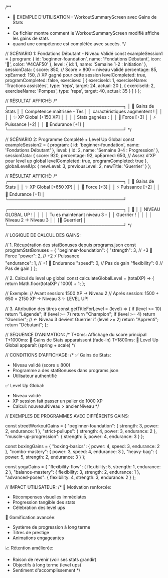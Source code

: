 /**
 * 🧪 EXEMPLE D'UTILISATION - WorkoutSummaryScreen avec Gains de Stats
 * 
 * Ce fichier montre comment le WorkoutSummaryScreen modifié affiche les gains de stats
 * quand une compétence est complétée avec succès.
 */

// SCÉNARIO 1: Fondations Débutant - Niveau Validé
const exampleSession1 = {
  program: {
    id: 'beginner-foundation',
    name: 'Fondations Débutant',
    icon: '🌱',
    color: '#4CAF50'
  },
  level: {
    id: 1,
    name: 'Semaine 1-2 : Initiation'
  },
  sessionData: {
    score: 850,           // Score > 800 = niveau validé
    percentage: 85,
    xpEarned: 150,       // XP gagné pour cette session
    levelCompleted: true,
    programCompleted: false,
    exercises: [
      {
        exerciseId: 1,
        exerciseName: 'Tractions assistées',
        type: 'reps',
        target: 24,
        actual: 20
      },
      {
        exerciseId: 2,
        exerciseName: 'Pompes',
        type: 'reps', 
        target: 40,
        actual: 35
      }
    ]
  }
};

// RÉSULTAT AFFICHÉ:
/* 
┌─────────────────────────────────────┐
│ 🎁 Gains de Stats                   │
│ Compétence maîtrisée - Tes          │
│ caractéristiques augmentent !       │
│                                     │
│ ✨ XP Global              [+150 XP] │
│                                     │
│ Stats gagnées :                     │
│ 💪 Force                     [+3]   │
│ ⚡ Puissance                 [+2]   │
│ 🔋 Endurance                 [+1]   │
└─────────────────────────────────────┘
*/

// SCÉNARIO 2: Programme Complété + Level Up Global
const exampleSession2 = {
  program: {
    id: 'beginner-foundation', 
    name: 'Fondations Débutant'
  },
  level: {
    id: 2,
    name: 'Semaine 3-4 : Progression'
  },
  sessionData: {
    score: 920,
    percentage: 92,
    xpEarned: 650,       // Assez d'XP pour level up global
    levelCompleted: true,
    programCompleted: true
  },
  globalLevelUp: {
    newLevel: 3,
    previousLevel: 2,
    newTitle: 'Guerrier'
  }
};

// RÉSULTAT AFFICHÉ:
/*
┌─────────────────────────────────────┐
│ 🎁 Gains de Stats                   │
│ ✨ XP Global              [+650 XP] │
│ 💪 Force                     [+3]   │
│ ⚡ Puissance                 [+2]   │ 
│ 🔋 Endurance                 [+1]   │
└─────────────────────────────────────┘

┌─────────────────────────────────────┐
│            🎉                       │
│      NIVEAU GLOBAL UP !             │
│                                     │
│ Tu es maintenant niveau 3 -         │
│ Guerrier !                          │
│                                     │
│ Niveau 2 → Niveau 3                 │
│        [👑 Guerrier]                │
└─────────────────────────────────────┘
*/

// LOGIQUE DE CALCUL DES GAINS:

// 1. Récupération des statBonuses depuis programs.json
const programStatBonuses = {
  "beginner-foundation": {
    "strength": 3,     // +3 💪 Force
    "power": 2,        // +2 ⚡ Puissance  
    "endurance": 1,    // +1 🔋 Endurance
    "speed": 0,        // Pas de gain
    "flexibility": 0   // Pas de gain
  }
};

// 2. Calcul du level up global
const calculateGlobalLevel = (totalXP) => {
  return Math.floor(totalXP / 1000) + 1;
};

// Exemple: 
// Avant session: 1500 XP → Niveau 2
// Après session: 1500 + 650 = 2150 XP → Niveau 3 ✨ LEVEL UP!

// 3. Attribution des titres
const getTitleForLevel = (level) => {
  if (level >= 10) return "Légende";
  if (level >= 7) return "Champion";
  if (level >= 4) return "Guerrier";    // ← Niveau 3 devient Guerrier
  if (level >= 2) return "Apprenti";
  return "Débutant";
};

// SÉQUENCE D'ANIMATION:
/*
T+0ms:    Affichage du score principal
T+1000ms: 🎁 Gains de Stats apparaissent (fade-in)
T+1800ms: 🎉 Level Up Global apparaît (spring + scale)
*/

// CONDITIONS D'AFFICHAGE:
/*
✅ Gains de Stats:
   - Niveau validé (score ≥ 800)
   - Programme a des statBonuses dans programs.json
   - Utilisateur authentifié

✅ Level Up Global:
   - Niveau validé 
   - XP session fait passer un palier de 1000 XP
   - Calcul: nouveauNiveau > ancienNiveau
*/

// EXEMPLES DE PROGRAMMES AVEC DIFFÉRENTS GAINS:

const streetWorkoutGains = {
  "beginner-foundation": { strength: 3, power: 2, endurance: 1 },
  "strict-pullups": { strength: 4, power: 3, endurance: 2 },
  "muscle-up-progression": { strength: 5, power: 4, endurance: 3 }
};

const boxingGains = {
  "boxing-basics": { power: 4, speed: 3, endurance: 2 },
  "combo-mastery": { power: 3, speed: 4, endurance: 3 },
  "heavy-bag": { power: 5, strength: 2, endurance: 3 }
};

const yogaGains = {
  "flexibility-flow": { flexibility: 5, strength: 1, endurance: 2 },
  "balance-mastery": { flexibility: 3, strength: 2, endurance: 1 },
  "advanced-poses": { flexibility: 4, strength: 3, endurance: 2 }
};

// IMPACT UTILISATEUR:
/*
🎯 Motivation renforcée:
   - Récompenses visuelles immédiates
   - Progression tangible des stats
   - Célébration des level ups

💪 Gamification avancée:
   - Système de progression à long terme
   - Titres de prestige
   - Animations engageantes

📈 Rétention améliorée:
   - Raison de revenir (voir ses stats grandir)
   - Objectifs à long terme (level ups)
   - Sentiment d'accomplissement
*/
